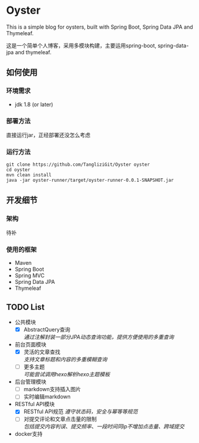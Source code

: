 # Oyster  

This is a simple blog for oysters, built with Spring Boot, Spring Data JPA and Thymeleaf.

这是一个简单个人博客，采用多模块构建，主要运用spring-boot, spring-data-jpa and thymeleaf.

## 如何使用

### 环境需求

- jdk 1.8 (or later)

### 部署方法

直接运行jar，正经部署还没怎么考虑

### 运行方法

```
git clone https://github.com/TangliziGit/Oyster oyster
cd oyster
mvn clean install
java -jar oyster-runner/target/oyster-runner-0.0.1-SNAPSHOT.jar
```

## 开发细节

### 架构

待补

### 使用的框架

- Maven
- Spring Boot
- Spring MVC
- Spring Data JPA
- Thymeleaf

## TODO List

- 公共模块
    - [x] AbstractQuery查询  
        *通过注解封装一部分JPA动态查询功能，提供方便使用的多重查询*
- 前台页面模块
    - [x] 灵活的文章查找  
        *支持文章标题和内容的多重模糊查询*
    - [ ] 更多主题  
        *可能尝试调用hexo解析hexo主题模板*
- 后台管理模块
    - [ ] markdown支持插入图片
    - [ ] 实时编辑markdown  
- RESTful API模块
    - [x] RESTful API规范
        *遵守状态码，安全与幂等等规范*
    - [ ] 对提交评论和文章点击量的限制  
        *包括提交内容判误、提交频率、一段时间同ip不增加点击量、跨域提交*
- docker支持

